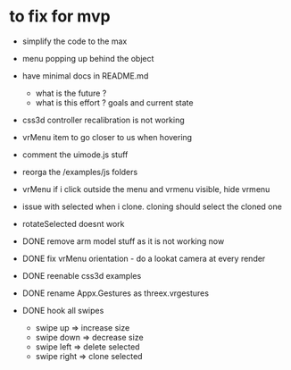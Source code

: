 # to fix for mvp
- simplify the code to the max
- menu popping up behind the object
- have minimal docs in README.md
  - what is the future ?
  - what is this effort ? goals and current state
- css3d controller recalibration is not working
- vrMenu item to go closer to us when hovering
- comment the uimode.js stuff
- reorga the /examples/js folders
- vrMenu if i click outside the menu and vrmenu visible, hide vrmenu
- issue with selected when i clone. cloning should select the cloned one
- rotateSelected doesnt work


- DONE remove arm model stuff as it is not working now
- DONE fix vrMenu orientation - do a lookat camera at every render
- DONE reenable css3d examples
- DONE rename Appx.Gestures as threex.vrgestures
- DONE hook all swipes
  - swipe up => increase size
  - swipe down => decrease size
  - swipe left => delete selected
  - swipe right => clone selected

